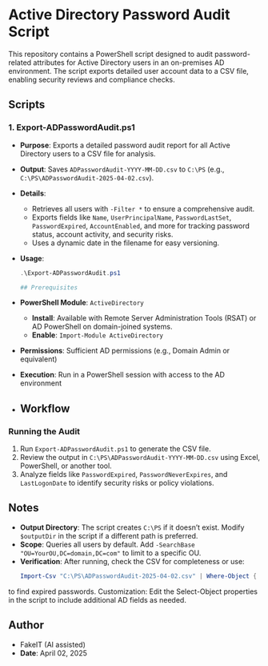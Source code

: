 # Active Directory Password Audit Script

This repository contains a PowerShell script designed to audit password-related attributes for Active Directory users in an on-premises AD environment. The script exports detailed user account data to a CSV file, enabling security reviews and compliance checks.

## Scripts

### 1. Export-ADPasswordAudit.ps1
- **Purpose**: Exports a detailed password audit report for all Active Directory users to a CSV file for analysis.
- **Output**: Saves `ADPasswordAudit-YYYY-MM-DD.csv` to `C:\PS` (e.g., `C:\PS\ADPasswordAudit-2025-04-02.csv`).
- **Details**: 
  - Retrieves all users with `-Filter *` to ensure a comprehensive audit.
  - Exports fields like `Name`, `UserPrincipalName`, `PasswordLastSet`, `PasswordExpired`, `AccountEnabled`, and more for tracking password status, account activity, and security risks.
  - Uses a dynamic date in the filename for easy versioning.
- **Usage**: 
  ```powershell
  .\Export-ADPasswordAudit.ps1

  ## Prerequisites
- **PowerShell Module**: `ActiveDirectory`
  - **Install**: Available with Remote Server Administration Tools (RSAT) or AD PowerShell on domain-joined systems.
  - **Enable**: `Import-Module ActiveDirectory`
- **Permissions**: Sufficient AD permissions (e.g., Domain Admin or equivalent)
- **Execution**: Run in a PowerShell session with access to the AD environment

- ## Workflow
### Running the Audit
1. Run `Export-ADPasswordAudit.ps1` to generate the CSV file.
2. Review the output in `C:\PS\ADPasswordAudit-YYYY-MM-DD.csv` using Excel, PowerShell, or another tool.
3. Analyze fields like `PasswordExpired`, `PasswordNeverExpires`, and `LastLogonDate` to identify security risks or policy violations.

## Notes
- **Output Directory**: The script creates `C:\PS` if it doesn’t exist. Modify `$outputDir` in the script if a different path is preferred.
- **Scope**: Queries all users by default. Add `-SearchBase "OU=YourOU,DC=domain,DC=com"` to limit to a specific OU.
- **Verification**: After running, check the CSV for completeness or use:
  ```powershell
  Import-Csv "C:\PS\ADPasswordAudit-2025-04-02.csv" | Where-Object { $_.PasswordExpired -eq "True" }
to find expired passwords.
Customization: Edit the Select-Object properties in the script to include additional AD fields as needed.

## Author
- FakeIT (AI assisted)
- **Date**: April 02, 2025

